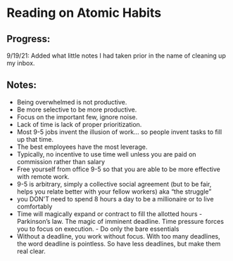 # Reading on Atomic Habits 


## Progress:
9/19/21: Added what little notes I had taken prior in the name of cleaning up my inbox.


## Notes:
- Being overwhelmed is not productive. 
- Be more selective to be more productive. 
- Focus on the important few, ignore noise.
- Lack of time is lack of proper prioritization.
- Most 9-5 jobs invent the illusion of work... so people invent tasks to fill up that time.
- The best employees have the most leverage.
- Typically, no incentive to use time well unless you are paid on commission rather than salary
- Free yourself from office 9-5 so that you are able to be more effective with remote work. 
- 9-5 is arbitrary, simply a collective social agreement (but to be fair, helps you relate better with your fellow workers) aka “the struggle”
- you DON'T need to spend 8 hours a day to be a millionaire or to live comfortably
- Time will magically expand or contract to fill the allotted hours - Parkinson’s law. The magic of imminent deadline. Time pressure forces you to focus on execution. - Do only the bare essentials
- Without a deadline, you work without focus. With too many deadlines, the word deadline is pointless. So have less deadlines, but make them real clear. 


